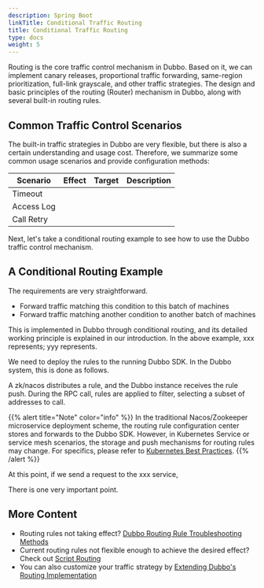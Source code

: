 ```yaml
---
description: Spring Boot
linkTitle: Conditional Traffic Routing
title: Conditional Traffic Routing
type: docs
weight: 5
---
```


Routing is the core traffic control mechanism in Dubbo. Based on it, we can implement canary releases, proportional traffic forwarding, same-region prioritization, full-link grayscale, and other traffic strategies. The design and basic principles of the routing (Router) mechanism in Dubbo, along with several built-in routing rules.

## Common Traffic Control Scenarios
The built-in traffic strategies in Dubbo are very flexible, but there is also a certain understanding and usage cost. Therefore, we summarize some common usage scenarios and provide configuration methods:

| **Scenario** | **Effect** | **Target** | **Description** |
| --- | --- | --- | --- |
| Timeout |  |  |  |
| Access Log |  |  |  |
| Call Retry |  |  |  |

Next, let's take a conditional routing example to see how to use the Dubbo traffic control mechanism.
## A Conditional Routing Example
The requirements are very straightforward.

- Forward traffic matching this condition to this batch of machines
- Forward traffic matching another condition to another batch of machines

<!-- Image placeholder: Draw a diagram of traffic matching and forwarding -->

This is implemented in Dubbo through conditional routing, and its detailed working principle is explained in our introduction. In the above example, xxx represents; yyy represents.

We need to deploy the rules to the running Dubbo SDK. In the Dubbo system, this is done as follows.

<!-- Image placeholder: Routing Rule Distribution and Effect Principle Diagram -->

A zk/nacos distributes a rule, and the Dubbo instance receives the rule push. During the RPC call, rules are applied to filter, selecting a subset of addresses to call.

{{% alert title="Note" color="info" %}}
In the traditional Nacos/Zookeeper microservice deployment scheme, the routing rule configuration center stores and forwards to the Dubbo SDK. However, in Kubernetes Service or service mesh scenarios, the storage and push mechanisms for routing rules may change. For specifics, please refer to [Kubernetes Best Practices]().
{{% /alert %}}

At this point, if we send a request to the xxx service,

There is one very important point.

## More Content
- Routing rules not taking effect? [Dubbo Routing Rule Troubleshooting Methods]()
- Current routing rules not flexible enough to achieve the desired effect? Check out [Script Routing]() 
- You can also customize your traffic strategy by [Extending Dubbo's Routing Implementation]()

